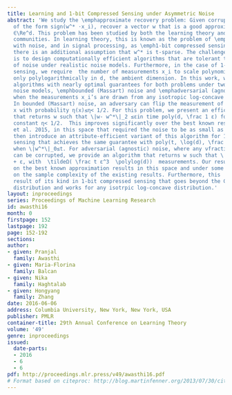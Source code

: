 ```yaml
---
title: Learning and 1-bit Compressed Sensing under Asymmetric Noise
abstract: 'We study the \emphapproximate recovery problem: Given corrupted 1-bit measurements
  of the form sign(w^* ⋅x_i), recover a vector w that is a good approximation to w^*
  ∈\Re^d. This problem has been studied by both the learning theory and signal processing
  communities. In learning theory, this is known as the problem of \emphlearning halfspaces
  with noise, and in signal processing, as \emph1-bit compressed sensing, in which
  there is an additional assumption that w^* is t-sparse. The challenge in both cases
  is to design computationally efficient algorithms that are tolerant to large amounts
  of noise under realistic noise models. Furthermore, in the case of 1-bit compressed
  sensing, we require  the number of measurements x_i to scale polynomially in t and
  only polylogarithmically in d, the ambient dimension. In this work, we introduce
  algorithms with nearly optimal guarantees for both problems under two realistic
  noise models, \emphbounded (Massart) noise and \emphadversarial (agnostic) noise,
  when the measurements x_i’s are drawn from any isotropic log-concave distribution.
  In bounded (Massart) noise, an adversary can flip the measurement of each point
  x with probability η(x)≤η< 1/2. For this problem, we present an efficient algorithm
  that returns w such that \|w- w^*\|_2 ≤εin time poly(d, \frac 1 ε) for \emphany
  constant η< 1/2.  This improves significantly over the best known result of Awasthi
  et al. 2015, in this space that required the noise to be as small as η≈10^-6. We
  then introduce an attribute-efficient variant of this algorithm for 1-bit compressed
  sensing that achieves the same guarantee with poly(t, \log(d), \frac 1 ε) measurements
  when \|w^*\|_0≤t. For adversarial (agnostic) noise, where any νfraction of measurements
  can be corrupted, we provide an algorithm that returns w such that \|w-w^*\|_2 ≤O(ν)
  + ε, with  \tildeΩ( \frac t ε^3  \polylog(d))  measurements. Our results improve
  on the best known approximation results in this space and under some regimes improve
  on the sample complexity of the existing results. Furthermore, this  is the first
  result of its kind in 1-bit compressed sensing that goes beyond the Gaussian marginal
  distribution and works for any isotrpic log-concave distribution.'
layout: inproceedings
series: Proceedings of Machine Learning Research
id: awasthi16
month: 0
firstpage: 152
lastpage: 192
page: 152-192
sections: 
author:
- given: Pranjal
  family: Awasthi
- given: Maria-Florina
  family: Balcan
- given: Nika
  family: Haghtalab
- given: Hongyang
  family: Zhang
date: 2016-06-06
address: Columbia University, New York, New York, USA
publisher: PMLR
container-title: 29th Annual Conference on Learning Theory
volume: '49'
genre: inproceedings
issued:
  date-parts:
  - 2016
  - 6
  - 6
pdf: http://proceedings.mlr.press/v49/awasthi16.pdf
# Format based on citeproc: http://blog.martinfenner.org/2013/07/30/citeproc-yaml-for-bibliographies/
---
```

